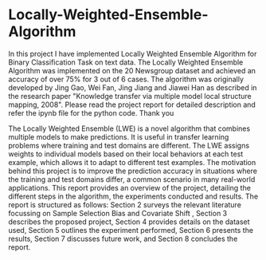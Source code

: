 # Locally-Weighted-Ensemble-Algorithm
In this project I have implemented Locally Weighted Ensemble Algorithm for Binary Classification Task on text data. The Locally Weighted Ensemble Algorithm was implemented on the 20 Newsgroup dataset and achieved an accuracy of over 75% for 3 out of 6 cases. The algorithm was originally developed by Jing Gao, Wei Fan, Jing Jiang and Jiawei Han as described in the research paper "Knowledge transfer via multiple model local structure mapping, 2008". Please read the project report for detailed description and refer the ipynb file for the python code. Thank you

The Locally Weighted Ensemble (LWE) is a novel algorithm that combines multiple models to make predictions. It is useful in
transfer learning problems where training and test domains are different. The LWE assigns weights to individual models based
on their local behaviors at each test example, which allows it to adapt to different test examples.
The motivation behind this project is to improve the prediction accuracy in situations where the training and test domains
differ, a common scenario in many real-world applications. This report provides an overview of the project, detailing the
different steps in the algorithm, the experiments conducted and results.
The report is structured as follows: Section 2 surveys the relevant literature focussing on Sample Selection Bias and Covariate
Shift , Section 3 describes the proposed project, Section 4 provides details on the dataset used, Section 5 outlines the
experiment performed, Section 6 presents the results, Section 7 discusses future work, and Section 8 concludes the report.



